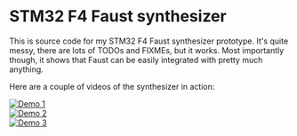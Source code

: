 # STM32 F4 Faust synthesizer

This is source code for my STM32 F4 Faust synthesizer prototype. It's quite messy, there are lots of TODOs and FIXMEs, but it works. Most importantly though, it shows that Faust can be easily integrated with pretty much anything.

Here are a couple of videos of the synthesizer in action:

[![Demo 1](http://img.youtube.com/vi/7w-DwwoFKhU/0.jpg)](https://www.youtube.com/watch?v=7w-DwwoFKhU "") <br>
[![Demo 2](http://img.youtube.com/vi/sdmgSUM9pkg/0.jpg)](https://www.youtube.com/watch?v=sdmgSUM9pkg "") <br> 
[![Demo 3](http://img.youtube.com/vi/xQMCDbAZJKs/0.jpg)](https://www.youtube.com/watch?v=xQMCDbAZJKs "") <br>

